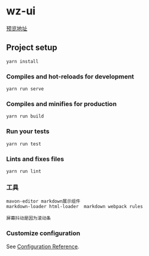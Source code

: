 # wz-ui
<a href="http://blog.zhanwei.xyz/blog">预览地址</a>
## Project setup
```
yarn install
```

### Compiles and hot-reloads for development
```
yarn run serve
```

### Compiles and minifies for production
```
yarn run build
```

### Run your tests
```
yarn run test
```

### Lints and fixes files
```
yarn run lint
```

### 工具
```
mavon-editor markdown展示组件
markdown-loader html-loader  markdown webpack rules

屏幕抖动是因为滚动条
```
### Customize configuration
See [Configuration Reference](https://cli.vuejs.org/config/).
